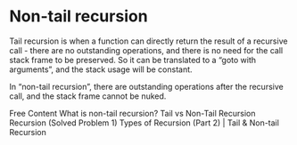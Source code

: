 # Non-tail recursion

Tail recursion is when a function can directly return the result of a recursive call - there are no outstanding operations, and there is no need for the call stack frame to be preserved. So it can be translated to a “goto with arguments”, and the stack usage will be constant.

In “non-tail recursion”, there are outstanding operations after the recursive call, and the stack frame cannot be nuked.

<ResourceGroupTitle>Free Content</ResourceGroupTitle>
<BadgeLink colorScheme='yellow' badgeText='Read' href='https://www.quora.com/What-is-non-tail-recursion'>What is non-tail recursion?</BadgeLink>
<BadgeLink colorScheme='yellow' badgeText='Read' href='https://www.baeldung.com/cs/tail-vs-non-tail-recursion'>Tail vs Non-Tail Recursion</BadgeLink>
<BadgeLink colorScheme='red' badgeText='Watch' href='https://www.youtube.com/watch?v=IVLUGb_gDDE'>Recursion (Solved Problem 1)</BadgeLink>
<BadgeLink colorScheme='red' badgeText='Watch' href='https://www.youtube.com/watch?v=HIt_GPuD7wk'>Types of Recursion (Part 2) | Tail & Non-tail Recursion</BadgeLink>
